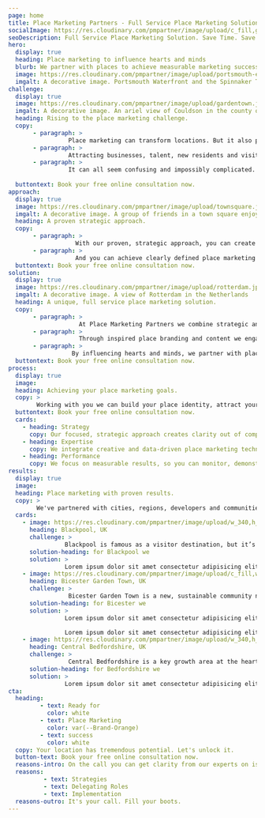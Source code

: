 ```yaml
---
page: home
title: Place Marketing Partners - Full Service Place Marketing Solution. Save Time. Save Budget.
socialImage: https://res.cloudinary.com/pmpartner/image/upload/c_fill,g_north,w_1440,h_960,f_auto,q_auto:low/portsmouth-ext.jpg
seoDescription: Full Service Place Marketing Solution. Save Time. Save Budget. Place Marketing Partners.
hero:
  display: true
  heading: Place marketing to influence hearts and minds
  blurb: We partner with places to achieve measurable marketing success - transforming perceptions and informing choices to attract more people and businesses.
  image: https://res.cloudinary.com/pmpartner/image/upload/portsmouth-ext.jpg
  imgalt: A decorative image. Portsmouth Waterfront and the Spinnaker Tower
challenge:
  display: true
  image: https://res.cloudinary.com/pmpartner/image/upload/gardentown.jpg
  imgalt: A decorative image. An ariel view of Couldson in the county of Surrey, United Kingdom
  heading: Rising to the place marketing challenge.
  copy: 
       - paragraph: >  
                 Place marketing can transform locations. But it also presents unique challenges:
       - paragraph: > 
                 Attracting businesses, talent, new residents and visitors - distinct audiences with different needs and priorities. Standing out from competitor locations; managing diverse stakeholders; and demonstrating tangible marketing success.    
       - paragraph: > 
                 It can all seem confusing and impossibly complicated. But it doesn't have to be like this.
       
  buttontext: Book your free online consultation now.
approach:
  display: true
  image: https://res.cloudinary.com/pmpartner/image/upload/townsquare.jpg
  imgalt: A decorative image. A group of friends in a town square enjoying the ambiance.
  heading: A proven strategic approach.
  copy: 
       - paragraph: >
                   With our proven, strategic approach, you can create clarity out of complexity - talking to each of your audiences in their own language, building your unique place identity, and bringing your stakeholders with you.
       - paragraph: >
                   And you can achieve clearly defined place marketing goals; attracting more investors, skilled workers and families, to enable sustainable development and inclusive growth.
  buttontext: Book your free online consultation now.
solution:
  display: true
  image: https://res.cloudinary.com/pmpartner/image/upload/rotterdam.jpg
  imgalt: A decorative image. A view of Rotterdam in the Netherlands
  heading: A unique, full service place marketing solution.
  copy:
       - paragraph: >
                    At Place Marketing Partners we combine strategic and creative marketing expertise to deliver a unique, full-service solution.
       - paragraph: >
                    Through inspired place branding and content we engage people’s emotions. With insightful information and data we inform location decision making.
       - paragraph: >
                  By influencing hearts and minds, we partner with places to achieve transformational outcomes.
  buttontext: Book your free online consultation now.
process:
  display: true
  image: 
  heading: Achieving your place marketing goals.
  copy: > 
        Working with you we can build your place identity, attract your target audiences, and boost your marketing ROI. Together, we'll make successful place marketing simpler than you ever thought it could be.
  buttontext: Book your free online consultation now.
  cards:
    - heading: Strategy
      copy: Our focused, strategic approach creates clarity out of complexity, to achieve defined place marketing goals. 
    - heading: Expertise
      copy: We integrate creative and data-driven place marketing techniques, to influence the hearts and minds of very different target audiences.
    - heading: Performance
      copy: We focus on measurable results, so you can monitor, demonstrate and continually improve your place marketing performance.
results:
  display: true
  image: 
  heading: Place marketing with proven results.
  copy: > 
        We've partnered with cities, regions, developers and communities to rise to their place marketing challenges - with proven results.
  cards:
    - image: https://res.cloudinary.com/pmpartner/image/upload/w_340,h_340,f_auto,q_auto:low/efdd2808efa95aa679b29e3ec83b8e76.jpg
      heading: Blackpool, UK
      challenge: >
                Blackpool is famous as a visitor destination, but it’s a perception that obscures a much richer identity and a wider range of place benefits. 
      solution-heading: for Blackpool we
      solution: >
                Lorem ipsum dolor sit amet consectetur adipisicing elit. Enim ipsum ut delectus, odio iure unde incidunt. Soluta at tempore ea non dolores, voluptas aperiam, quasi, quas repellat vero asperiores expedita?
    - image: https://res.cloudinary.com/pmpartner/image/upload/c_fill,w_340,h_340,f_auto,q_auto:low/cdee23f33defabbd64a9398f063761b3.jpg
      heading: Bicester Garden Town, UK
      challenge: > 
                 Bicester Garden Town is a new, sustainable community near Oxford. This new community requires an entirely bespoke place proposition.Our focused, strategic approach creates clarity out of complexity, to achieve defined place marketing goals.
      solution-heading: for Bicester we
      solution: >
                Lorem ipsum dolor sit amet consectetur adipisicing elit. Enim ipsum ut delectus, odio iure unde incidunt. Soluta at tempore ea non dolores, voluptas aperiam, quasi, quas repellat vero asperiores expedita?

                Lorem ipsum dolor sit amet consectetur adipisicing elit. Enim ipsum ut delectus, odio iure unde incidunt. Soluta at tempore ea non dolores, voluptas aperiam, quasi, quas repellat vero asperiores expedita?
    - image: https://res.cloudinary.com/pmpartner/image/upload/w_340,h_340,f_auto,q_auto:low/ca3ec0a95ed377b4e86ce9ba74d341dd.jpg
      heading: Central Bedfordshire, UK
      challenge: >
                 Central Bedfordshire is a key growth area at the heart of the Oxford-Cambridge region - but it requires recognition and a defined place proposition.
      solution-heading: for Bedfordshire we
      solution: >
                Lorem ipsum dolor sit amet consectetur adipisicing elit. Enim ipsum ut delectus, odio iure unde incidunt. Soluta at tempore ea non dolores, voluptas aperiam, quasi, quas repellat vero asperiores expedita?
cta:
  heading:
         - text: Ready for
           color: white
         - text: Place Marketing
           color: var(--Brand-Orange)
         - text: success
           color: white
  copy: Your location has tremendous potential. Let's unlock it.
  button-text: Book your free online consultation now.
  reasons-intro: On the call you can get clarity from our experts on issues such as
  reasons:
          - text: Strategies
          - text: Delegating Roles
          - text: Implementation 
  reasons-outro: It's your call. Fill your boots.                         
---
```

